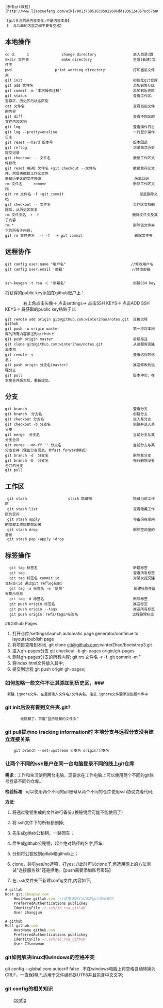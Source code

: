 
    [参考git教程](http://www.liaoxuefeng.com/wiki/0013739516305929606dd18361248578c67b8067c8c017b000);

    【git关注的是内容变化;不是内容本身】
    【--与后面的内容之间不要有空格】

## 本地操作 ##
    cd d:     1               change directory                 进入目录d盘
    mkdir 文件夹               make directory                   生成(新建)文件夹
    pwd                    print working directory             打印当前文件夹
    git init                                                   初始化git仓库
    git add 文件名                                              添加到暂存区
    git commit -m '本次操作注释'                                 添加到历史区
    git status                                                 查看工作区、暂存区、历史区的状态区别
    cat 文件名                                                  查看当前文件的内容
    git diff                                                   查看不同区的文件内容区别
    git log                                                    查看操作日志
    git log --pretty=oneline                                   一行显示操作日志
    git reset --hard 版本号                                     版本回退
    git reflog                                                 记录每次历史提交记录
    git checkout -- 文件名                                      撤销工作区文件修改
    git reset HEAD 文件名 +git checkout --文件名                 撤销暂存区文件，然后再撤销工作区文件
    撤销历史区的文件修改                                           版本回退
    rm 文件名     remove                                        删除工作区文档
    git rm 文件名 -f +git commit                                   彻底删除文档
    git checkout -- 文件名                                      工作区文档删除后，从历史区恢复
    rm 文件夹名 -r -f                                           删除文件夹及其子内容
    rm *                                                       删除该文件夹下的所有子内容;
    git rm 文件夹名  -r -f   + git commit                        删除文件夹




## 远程协作 ##

    git config user.name "用户名"                              //修改用户名
    git config user.email '邮箱'                               //修改邮箱


    ssh-keygen -t rsa -C "邮箱名"                               创建SSH key
  
  将获得的public key添加在github账户上：

　　　　 右上角点击头像-> 点击settings-> 点击SSH KEYS-> 点击ADD SSH KEYS-> 将获取的public key粘贴于此  
    
    
    git remote add origin git@github.com:winterZhao/notes.git  连接远程github
    git push -u origin master                                  第一次将本地库的所有内容推送到github上
    git push origin master                                     后期推送
    git clone git@github.com:winterZhao/notes.git              从远程库克隆岛本地
    git remote -v                                              查看远程的信息；
    git push origin 分支名(master)                              推送修改到远程分支
    git pull                                                   版本冲突，在本地合并版本后，重新提交。





## 分支 ##
    git branch                                                 查看分支
    git branch  分支名                                          创建分支
    git checkout 分支名                                         进入某分支
    git checkout -b 分支名                                      创建并进入某分支
    git merge  分支名                                           当前分支与某分支合并
    git merge --mo-ff '' 分支名                                 当前分支与某分支合并（保留分支信息，非fast forward模式）
    git branch -d  分支名                                       删除某分支
    git branch -D  分支名                                       强行删除没有合并的分支
    git pull

## 工作区 ##
     git stash                   stash 隐藏物                   隐藏当前工作区
     git stash list                                            查看隐藏工作区的空间
     git stash apply                                           将备份在空间的隐藏工作区提取出来
     git stash drop                                            删除空间里的备份
     git stash pop +apply +drop



## 标签操作 ##
      git tag 标签名                                            新建标签
      git tag                                                  查看所有标签
      git tag 标签名 commit id                                  对某次提交建立标签(id 通过git reflog获取)
      git tag -a 标签名 -m '信息'                                新建标签并留有提示信息
      git tag -d 标签名                                         删除标签
      git push origin 标签名                                    推送标签
      git push origin --tags                                   推送所有标签
      git push origin：refs/tags/标签名                         远程删除标签

##Github Pages
1. 打开仓库/settings/launch automatic page generator/continue to layouts/publish page
2. 将项目克隆到本地, git clone git@github.com:winterZhao/bootstrap3.git
3. 进入gh-pages分支 git checkout -b gh-pages origin/gh-pages
4. 删除gh-pages分支的所有内容: git rm 文件名 -r -f; git commit -m ''
5. 将index.html文件放入其中;
6. 提交到远程 git push origin gh-pages;



### 如何忽略一些文件不让其添加到历史区，###
     新建.ignore文件，在里面输入文件名/文件夹名，注意.ignore文件要添加到版本库中

### git init后没有看到文件夹.git?
           被隐藏了，百度"显示隐藏的文件夹"

### git pull提示no tracking information时 本地分支与远程分支没有建立连接关系 ###
        git branch --set-upstream 分支名 origin/分支名

### 让两个不同的ssh账户在同一台电脑登录不同的线上git仓库

**需求** : 工作和生活使用两台电脑，现要求在工作电脑上可以使用两个不同的git账号登录不同的仓库。

**检验标准** : 可以使用两个不同的git账号从两个不同的仓库使用ssh协议克隆代码;

**方法**: 

1. 将通过秘钥生成的文件进行备份;(换秘钥后可能不能使用了)
    
2. 将.ssh文件下的所有都删掉;
    
3. 先生成gitlab公秘钥，一路回车；
    
4. 后生成github公秘钥，起个绝对路径的名字,回车;
    
5. 分别将公钥放到gitlab和github上；
    
6. clone，碰见yes/no选项，打yes;  //此时可以clone了,但选用网上的方法测试"连接服务器"还是拒绝。【push需要添加账号密码】
    
7. 在`.ssh`文件夹下新建config文件,内容如下;
    
```javascript
# gitlab
Host git.iboxpay.com
    HostName gitlab.com  //这里填你们公司的git网址即可
    PreferredAuthentications publickey
    IdentityFile ~/.ssh/id_rsa_gitlab
    User zhangjun

# github
Host github.com
    HostName github.com
    PreferredAuthentications publickey
    IdentityFile ~/.ssh/id_rsa_github
    User ZJsnowman
```
### git如何解决linux和windows的空格冲突
git config --global core.autocrlf false    不在windows电脑上将空格自动转换为CRLF，一直保持LF,适用于文件编码是UTF8并且包含中文文字;


### git config的相关知识
　　[config](http://www.oschina.net/p/git-extras/similar_projects?lang=0&sort=time)

